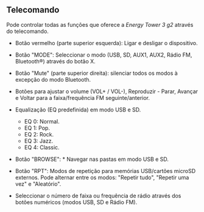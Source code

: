 ## Telecomando

Pode controlar todas as funções que oferece a *Energy Tower 3 g2* através do telecomando.

* Botão vermelho (parte superior esquerda): Ligar e desligar o dispositivo.

* Botão "MODE": Seleccionar o modo (USB, SD, AUX1, AUX2, Rádio FM, Bluetooth®) através do botão X.

* Botão "Mute" (parte superior direita): silenciar todos os modos à excepção do modo Bluetooth.

* Botões para ajustar o volume (VOL+ / VOL-), Reproduzir - Parar, Avançar e Voltar para a faixa/frequência FM seguinte/anterior.

* Equalização (EQ predefinida) em modo USB e SD.
    * EQ 0: Normal.
    * EQ 1: Pop.
    * EQ 2: Rock.
    * EQ 3: Jazz.
    * EQ 4: Classic.

* Botão "BROWSE": * Navegar nas pastas em modo USB e SD.

* Botão "RPT": Modos de repetição para memórias USB/cartões microSD externos. Pode alternar entre os modos: "Repetir tudo", "Repetir uma vez" e "Aleatório".

* Seleccionar o número de faixa ou frequência de rádio através dos botões numéricos (modos USB, SD e Rádio FM).



